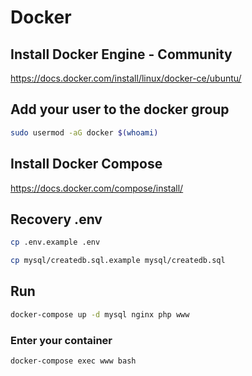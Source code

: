 # Docker

## Install Docker Engine - Community

<https://docs.docker.com/install/linux/docker-ce/ubuntu/>

## Add your user to the docker group

```bash
sudo usermod -aG docker $(whoami)
```

## Install Docker Compose

<https://docs.docker.com/compose/install/>

## Recovery .env

```bash
cp .env.example .env

cp mysql/createdb.sql.example mysql/createdb.sql
```

## Run

```bash
docker-compose up -d mysql nginx php www
```

### Enter your container

```bash
docker-compose exec www bash
```
